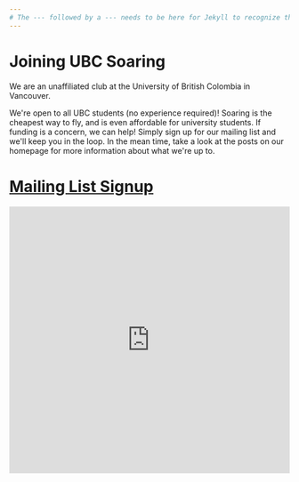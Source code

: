 ```yaml
---
# The --- followed by a --- needs to be here for Jekyll to recognize the page :)
---
```


# Joining UBC Soaring

We are an unaffiliated club at the University of British Colombia in Vancouver. 

We're open to all UBC students (no experience required)! Soaring is the cheapest way to fly, and is even affordable for
university students. If funding is a concern, we can help! Simply sign up for our mailing list and we'll keep you in the
loop. In the mean time, take a look at the posts on our homepage for more information about what we're up to.

# [Mailing List Signup](https://forms.office.com/Pages/ResponsePage.aspx?id=DQSIkWdsW0yxEjajBLZtrQAAAAAAAAAAAAMAAMbKX8FURDNUR01aWVFETkdBWFpZVVZHSEpDRkZTUS4u)
<iframe width="640px" height="480px" src="https://forms.office.com/Pages/ResponsePage.aspx?id=DQSIkWdsW0yxEjajBLZtrQAAAAAAAAAAAAMAAMbKX8FURDNUR01aWVFETkdBWFpZVVZHSEpDRkZTUS4u&embed=true" frameborder="0" marginwidth="0" marginheight="0" style="border: none; max-width:100%; max-height:100vh" allowfullscreen webkitallowfullscreen mozallowfullscreen msallowfullscreen> </iframe>

